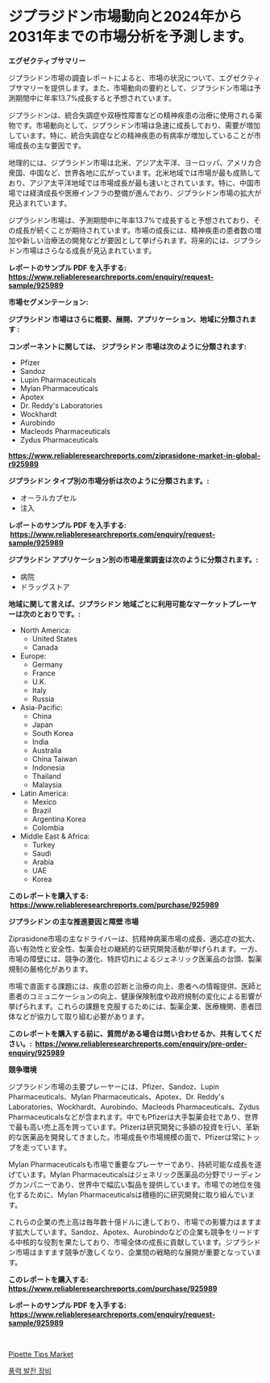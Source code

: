 <p><h1>ジプラジドン市場動向と2024年から2031年までの市場分析を予測します。</h1></p><p><strong>エグゼクティブサマリー</strong></p>
<p><p>ジプラシドン市場の調査レポートによると、市場の状況について、エグゼクティブサマリーを提供します。また、市場動向の要約として、ジプラシドン市場は予測期間中に年率13.7%成長すると予想されています。</p><p>ジプラシドンは、統合失調症や双極性障害などの精神疾患の治療に使用される薬物です。市場動向として、ジプラシドン市場は急速に成長しており、需要が増加しています。特に、統合失調症などの精神疾患の有病率が増加していることが市場成長の主な要因です。</p><p>地理的には、ジプラシドン市場は北米、アジア太平洋、ヨーロッパ、アメリカ合衆国、中国など、世界各地に広がっています。北米地域では市場が最も成熟しており、アジア太平洋地域では市場成長が最も速いとされています。特に、中国市場では経済成長や医療インフラの整備が進んでおり、ジプラシドン市場の拡大が見込まれています。</p><p>ジプラシドン市場は、予測期間中に年率13.7%で成長すると予想されており、その成長が続くことが期待されています。市場の成長には、精神疾患の患者数の増加や新しい治療法の開発などが要因として挙げられます。将来的には、ジプラシドン市場はさらなる成長が見込まれています。</p></p>
<p><strong>レポートのサンプル PDF を入手する: <a href="https://www.reliableresearchreports.com/enquiry/request-sample/925989">https://www.reliableresearchreports.com/enquiry/request-sample/925989</a></strong></p>
<p><strong>市場セグメンテーション:</strong></p>
<p><strong> ジプラシドン 市場はさらに概要、展開、アプリケーション、地域に分類されます :</strong></p>
<p><strong>コンポーネントに関しては、 ジプラシドン 市場は次のように分類されます: &nbsp;</strong></p>
<p><ul><li>Pfizer</li><li>Sandoz</li><li>Lupin Pharmaceuticals</li><li>Mylan Pharmaceuticals</li><li>Apotex</li><li>Dr. Reddy's Laboratories</li><li>Wockhardt</li><li>Aurobindo</li><li>Macleods Pharmaceuticals</li><li>Zydus Pharmaceuticals</li></ul></p>
<p><strong><a href="https://www.reliableresearchreports.com/ziprasidone-market-in-global-r925989">https://www.reliableresearchreports.com/ziprasidone-market-in-global-r925989</a></strong></p>
<p><strong> ジプラシドン タイプ別の市場分析は次のように分類されます。:</strong></p>
<p><ul><li>オーラルカプセル</li><li>注入</li></ul></p>
<p><strong>レポートのサンプル PDF を入手する: &nbsp;<a href="https://www.reliableresearchreports.com/enquiry/request-sample/925989">https://www.reliableresearchreports.com/enquiry/request-sample/925989</a></strong></p>
<p><strong> ジプラシドン アプリケーション別の市場産業調査は次のように分類されます。:</strong></p>
<p><ul><li>病院</li><li>ドラッグストア</li></ul></p>
<p><strong>地域に関して言えば、ジプラシドン 地域ごとに利用可能なマーケットプレーヤーは次のとおりです。:</strong></p>
<p><ul>
    <li>
        North America:
        <ul>
            <li>United States</li>
            <li>Canada</li>
        </ul>
    </li>
    <li>
        Europe:
        <ul>
            <li>Germany</li>
            <li>France</li>
            <li>U.K.</li>
            <li>Italy</li>
            <li>Russia</li>
        </ul>
    </li>
    <li>
        Asia-Pacific:
        <ul>
            <li>China</li>
            <li>Japan</li>
            <li>South Korea</li>
            <li>India</li>
            <li>Australia</li>
            <li>China Taiwan</li>
            <li>Indonesia</li>
            <li>Thailand</li>
            <li>Malaysia</li>
        </ul>
    </li>
    <li>
        Latin America:
        <ul>
            <li>Mexico</li>
            <li>Brazil</li>
            <li>Argentina Korea</li>
            <li>Colombia</li>
        </ul>
    </li>
    <li>
        Middle East & Africa:
        <ul>
            <li>Turkey</li>
            <li>Saudi</li>
            <li>Arabia</li>
            <li>UAE</li>
            <li>Korea</li>
        </ul>
    </li>
    </ul></p>
<p><strong>このレポートを購入する: &nbsp;<a href="https://www.reliableresearchreports.com/purchase/925989">https://www.reliableresearchreports.com/purchase/925989</a></strong></p>
<p><strong>ジプラシドン の主な推進要因と障壁 市場</strong></p>
<p><p>Ziprasidone市場の主なドライバーは、抗精神病薬市場の成長、適応症の拡大、高い有効性と安全性、製薬会社の継続的な研究開発活動が挙げられます。一方、市場の障壁には、競争の激化、特許切れによるジェネリック医薬品の台頭、製薬規制の厳格化があります。</p><p>市場で直面する課題には、疾患の診断と治療の向上、患者への情報提供、医師と患者のコミュニケーションの向上、健康保険制度や政府規制の変化による影響が挙げられます。これらの課題を克服するためには、製薬企業、医療機関、患者団体などが協力して取り組む必要があります。</p></p>
<p><strong>このレポートを購入する前に、質問がある場合は問い合わせるか、共有してください。:&nbsp; <a href="https://www.reliableresearchreports.com/enquiry/pre-order-enquiry/925989">https://www.reliableresearchreports.com/enquiry/pre-order-enquiry/925989</a></strong></p>
<p><strong>競争環境</strong></p>
<p><p>ジプラシドン市場の主要プレーヤーには、Pfizer、Sandoz、Lupin Pharmaceuticals、Mylan Pharmaceuticals、Apotex、Dr. Reddy's Laboratories、Wockhardt、Aurobindo、Macleods Pharmaceuticals、Zydus Pharmaceuticalsなどが含まれます。中でもPfizerは大手製薬会社であり、世界で最も高い売上高を誇っています。Pfizerは研究開発に多額の投資を行い、革新的な医薬品を開発してきました。市場成長や市場規模の面で、Pfizerは常にトップを走っています。</p><p>Mylan Pharmaceuticalsも市場で重要なプレーヤーであり、持続可能な成長を遂げています。Mylan Pharmaceuticalsはジェネリック医薬品の分野でリーディングカンパニーであり、世界中で幅広い製品を提供しています。市場での地位を強化するために、Mylan Pharmaceuticalsは積極的に研究開発に取り組んでいます。</p><p>これらの企業の売上高は毎年数十億ドルに達しており、市場での影響力はますます拡大しています。Sandoz、Apotex、Aurobindoなどの企業も競争をリードする中核的な役割を果たしており、市場全体の成長に貢献しています。ジプラシドン市場はますます競争が激しくなり、企業間の戦略的な展開が重要となっています。</p></p>
<p><strong>このレポートを購入する: &nbsp; <a href="https://www.reliableresearchreports.com/purchase/925989">https://www.reliableresearchreports.com/purchase/925989</a></strong></p>
<p><strong>レポートのサンプル PDF を入手する: &nbsp;<a href="https://www.reliableresearchreports.com/enquiry/request-sample/925989">https://www.reliableresearchreports.com/enquiry/request-sample/925989</a></strong><strong></strong></p>
<p>&nbsp;</p>
<p><p><a href="https://github.com/AKSHATREPORTPRIME/Market-Research-Report-List-4/blob/main/pipette-tips-market.md">Pipette Tips Market</a></p><p><a href="https://github.com/rsg307664904/Market-Research-Report-List-1/blob/main/601994421052.md">풍력 발전 장비</a></p></p>